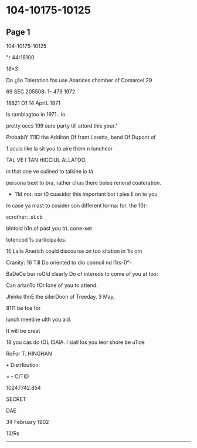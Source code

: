 # 104-10175-10125

## Page 1

104-10175-10125

"r 44r18100

18=3

Do ¿ão Toleration fos use Anarices chamber of Comarcel 29

69 SEC 205508: 1- 479 1972

18821 O1 14 AprIL 1871

Is ramblagtoo in 1971.. lo

pretty occs 199 sure party till attord this your."

ProbabiY 111D the Additon Of frant Loretta, bend Of Dupont of

1 acula like la sit you to aire them n luncheor

TAL VE I TAN HICCIUL ALLATOO.

in that one ve culined to talkine io tà

persona bext to bra, rather chas there boise reneral coateration.

* 11d not. nor t0 cuasidor this important bot i pies li on to you

In case ya mast to cosider son different lorma: for. the 10t-

scrother: .st.cb

bIntold h1n.of past you tri. cone-set

totencod 1s participailos.

1E Lalis Anerich could discourse on too sitation in 1ls om

Cranity: 16 Till Do oriented to dio connoil nd I1rs-0°-

BaDeCe bur roOld clearly Do of intereds to come of you at too:

Can artanTo fOr Ione of you to attend.

Jhinks thnE the siterDoon of Treeday, 3 May,

8111 be foe for

lunch meetine ulth you aid.

It will be creat

18 you cas do tOL I5AlA. I siall los you leor shore be u1loe

RoFor T. HINGHAN

• DistrIbution:

= - C/TID

10247742.854

SECRET

DAE

34 February 1902

13/Rs

---

